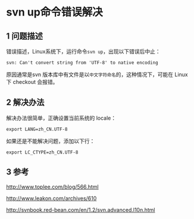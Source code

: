 # svn up命令错误解决


## 1 问题描述

错误描述，Linux系统下，运行命令`svn up`，出现以下错误后中止：

    svn: Can't convert string from 'UTF-8' to native encoding


原因通常是svn 版本库中有文件是以`中文字符命名`的，这种情况下，可能在 Linux 下 checkout 会报错。



## 2 解决办法

解决办法很简单，正确设置当前系统的 locale：

    export LANG=zh_CN.UTF-8

如果还是不能解决问题，添加以下行：

    export LC_CTYPE=zh_CN.UTF-8



## 3 参考

http://www.toplee.com/blog/566.html 

http://www.leakon.com/archives/610 

http://svnbook.red-bean.com/en/1.2/svn.advanced.l10n.html


